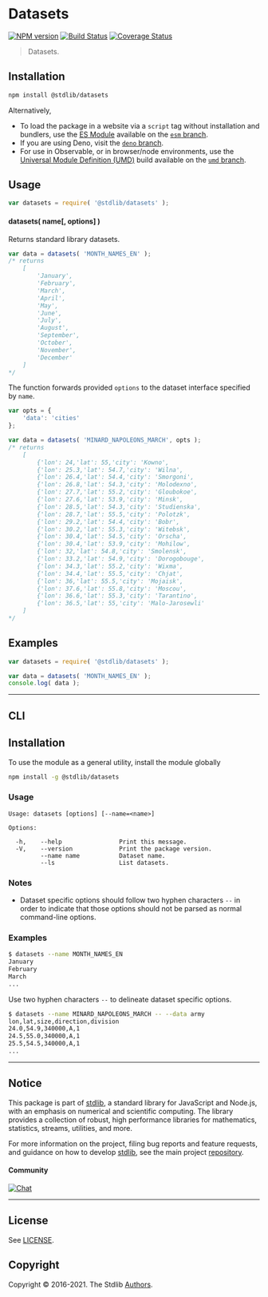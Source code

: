 <!--

@license Apache-2.0

Copyright (c) 2018 The Stdlib Authors.

Licensed under the Apache License, Version 2.0 (the "License");
you may not use this file except in compliance with the License.
You may obtain a copy of the License at

   http://www.apache.org/licenses/LICENSE-2.0

Unless required by applicable law or agreed to in writing, software
distributed under the License is distributed on an "AS IS" BASIS,
WITHOUT WARRANTIES OR CONDITIONS OF ANY KIND, either express or implied.
See the License for the specific language governing permissions and
limitations under the License.

-->

# Datasets

[![NPM version][npm-image]][npm-url] [![Build Status][test-image]][test-url] [![Coverage Status][coverage-image]][coverage-url] <!-- [![dependencies][dependencies-image]][dependencies-url] -->

> Datasets.

<section class="installation">

## Installation

```bash
npm install @stdlib/datasets
```

Alternatively,

-   To load the package in a website via a `script` tag without installation and bundlers, use the [ES Module][es-module] available on the [`esm` branch][esm-url].
-   If you are using Deno, visit the [`deno` branch][deno-url].
-   For use in Observable, or in browser/node environments, use the [Universal Module Definition (UMD)][umd] build available on the [`umd` branch][umd-url].

</section>

<section class="usage">

## Usage

```javascript
var datasets = require( '@stdlib/datasets' );
```

#### datasets( name\[, options] )

Returns standard library datasets.

```javascript
var data = datasets( 'MONTH_NAMES_EN' );
/* returns
    [
        'January',
        'February',
        'March',
        'April',
        'May',
        'June',
        'July',
        'August',
        'September',
        'October',
        'November',
        'December'
    ]
*/
```

The function forwards provided `options` to the dataset interface specified by `name`. 

```javascript
var opts = {
    'data': 'cities'
};

var data = datasets( 'MINARD_NAPOLEONS_MARCH', opts );
/* returns
    [
        {'lon': 24,'lat': 55,'city': 'Kowno',
        {'lon': 25.3,'lat': 54.7,'city': 'Wilna',
        {'lon': 26.4,'lat': 54.4,'city': 'Smorgoni',
        {'lon': 26.8,'lat': 54.3,'city': 'Molodexno',
        {'lon': 27.7,'lat': 55.2,'city': 'Gloubokoe',
        {'lon': 27.6,'lat': 53.9,'city': 'Minsk',
        {'lon': 28.5,'lat': 54.3,'city': 'Studienska',
        {'lon': 28.7,'lat': 55.5,'city': 'Polotzk',
        {'lon': 29.2,'lat': 54.4,'city': 'Bobr',
        {'lon': 30.2,'lat': 55.3,'city': 'Witebsk',
        {'lon': 30.4,'lat': 54.5,'city': 'Orscha',
        {'lon': 30.4,'lat': 53.9,'city': 'Mohilow',
        {'lon': 32,'lat': 54.8,'city': 'Smolensk',
        {'lon': 33.2,'lat': 54.9,'city': 'Dorogobouge',
        {'lon': 34.3,'lat': 55.2,'city': 'Wixma',
        {'lon': 34.4,'lat': 55.5,'city': 'Chjat',
        {'lon': 36,'lat': 55.5,'city': 'Mojaisk',
        {'lon': 37.6,'lat': 55.8,'city': 'Moscou',
        {'lon': 36.6,'lat': 55.3,'city': 'Tarantino',
        {'lon': 36.5,'lat': 55,'city': 'Malo-Jarosewli'
    ]
*/
```

</section>

<!-- /.usage -->

<section class="examples">

## Examples

<!-- TODO: better examples -->

<!-- eslint no-undef: "error" -->

```javascript
var datasets = require( '@stdlib/datasets' );

var data = datasets( 'MONTH_NAMES_EN' );
console.log( data );
```

</section>

<!-- /.examples -->

* * *

<section class="cli">

## CLI

<section class="installation">

## Installation

To use the module as a general utility, install the module globally

```bash
npm install -g @stdlib/datasets
```

</section>

<section class="usage">

### Usage

```text
Usage: datasets [options] [--name=<name>]

Options:

  -h,    --help                Print this message.
  -V,    --version             Print the package version.
         --name name           Dataset name.
         --ls                  List datasets.
```

</section>

<!-- /.usage -->

<section class="notes">

### Notes

-   Dataset specific options should follow two hyphen characters `--` in order to indicate that those options should not be parsed as normal command-line options.

</section>

<!-- /.notes -->

<section class="examples">

### Examples

```bash
$ datasets --name MONTH_NAMES_EN
January
February
March
...
```

Use two hyphen characters `--` to delineate dataset specific options.

```bash
$ datasets --name MINARD_NAPOLEONS_MARCH -- --data army
lon,lat,size,direction,division
24.0,54.9,340000,A,1
24.5,55.0,340000,A,1
25.5,54.5,340000,A,1
...
```

</section>

<!-- /.examples -->

</section>

<!-- /.cli -->

<!-- Section for related `stdlib` packages. Do not manually edit this section, as it is automatically populated. -->

<section class="related">

</section>

<!-- /.related -->

<!-- Section for all links. Make sure to keep an empty line after the `section` element and another before the `/section` close. -->


<section class="main-repo" >

* * *

## Notice

This package is part of [stdlib][stdlib], a standard library for JavaScript and Node.js, with an emphasis on numerical and scientific computing. The library provides a collection of robust, high performance libraries for mathematics, statistics, streams, utilities, and more.

For more information on the project, filing bug reports and feature requests, and guidance on how to develop [stdlib][stdlib], see the main project [repository][stdlib].

#### Community

[![Chat][chat-image]][chat-url]

---

## License

See [LICENSE][stdlib-license].


## Copyright

Copyright &copy; 2016-2021. The Stdlib [Authors][stdlib-authors].

</section>

<!-- /.stdlib -->

<!-- Section for all links. Make sure to keep an empty line after the `section` element and another before the `/section` close. -->

<section class="links">

[npm-image]: http://img.shields.io/npm/v/@stdlib/datasets.svg
[npm-url]: https://npmjs.org/package/@stdlib/datasets

[test-image]: https://github.com/stdlib-js/datasets/actions/workflows/test.yml/badge.svg
[test-url]: https://github.com/stdlib-js/datasets/actions/workflows/test.yml

[coverage-image]: https://img.shields.io/codecov/c/github/stdlib-js/datasets/main.svg
[coverage-url]: https://codecov.io/github/stdlib-js/datasets?branch=main

<!--

[dependencies-image]: https://img.shields.io/david/stdlib-js/datasets.svg
[dependencies-url]: https://david-dm.org/stdlib-js/datasets/main

-->

[umd]: https://github.com/umdjs/umd
[es-module]: https://developer.mozilla.org/en-US/docs/Web/JavaScript/Guide/Modules

[deno-url]: https://github.com/stdlib-js/datasets/tree/deno
[umd-url]: https://github.com/stdlib-js/datasets/tree/umd
[esm-url]: https://github.com/stdlib-js/datasets/tree/esm

[chat-image]: https://img.shields.io/gitter/room/stdlib-js/stdlib.svg
[chat-url]: https://gitter.im/stdlib-js/stdlib/

[stdlib]: https://github.com/stdlib-js/stdlib

[stdlib-authors]: https://github.com/stdlib-js/stdlib/graphs/contributors

[stdlib-license]: https://raw.githubusercontent.com/stdlib-js/datasets/main/LICENSE

</section>

<!-- /.links -->
